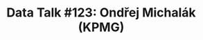 ---
title: "Data Talk #123: Ondřej Michalák (KPMG)"
description: "Ondřej z KPMG hovoří o aplikaci data science a AI v oblasti auditu a finančního poradenství."
language: "cs"
pubDate: 2025-02-13
podcastUrl: "https://www.buzzsprout.com/2034779/episodes/16596072"
role: "host"
--- 